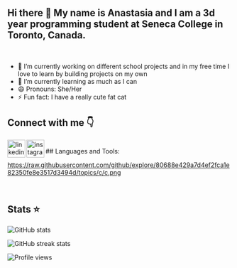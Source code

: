 ## Hi there 👋 My name is Anastasia and I am a 3d year programming student at Seneca College in Toronto, Canada.

<br />

- 🔭 I’m currently working on different school projects and in my free time I love to learn by building projects on my own
- 🌱 I’m currently learning as much as I can
- 😄 Pronouns: She/Her
- ⚡ Fun fact: I have a really cute fat cat

## Connect with me :point_down:

[<img align='left' src='https://cdn.jsdelivr.net/npm/simple-icons@3.0.1/icons/linkedin.svg' alt='linkedin' height='40'>](https://www.linkedin.com/in/akhomochkina/) [<img align='left' src='https://cdn.jsdelivr.net/npm/simple-icons@3.0.1/icons/instagram.svg' alt='instagram' height='40'>](https://www.instagram.com/secretdiariesofacodegirl/)  

<br />
## Languages and Tools:

https://raw.githubusercontent.com/github/explore/80688e429a7d4ef2fca1e82350fe8e3517d3494d/topics/c/c.png


<br />

## Stats :star:

![GitHub stats](https://github-readme-stats.vercel.app/api?username=akhomochkina&show_icons=true)  

![GitHub streak stats](https://github-readme-streak-stats.herokuapp.com/?user=akhomochkina)  

![Profile views](https://gpvc.arturio.dev/akhomochkina)  
